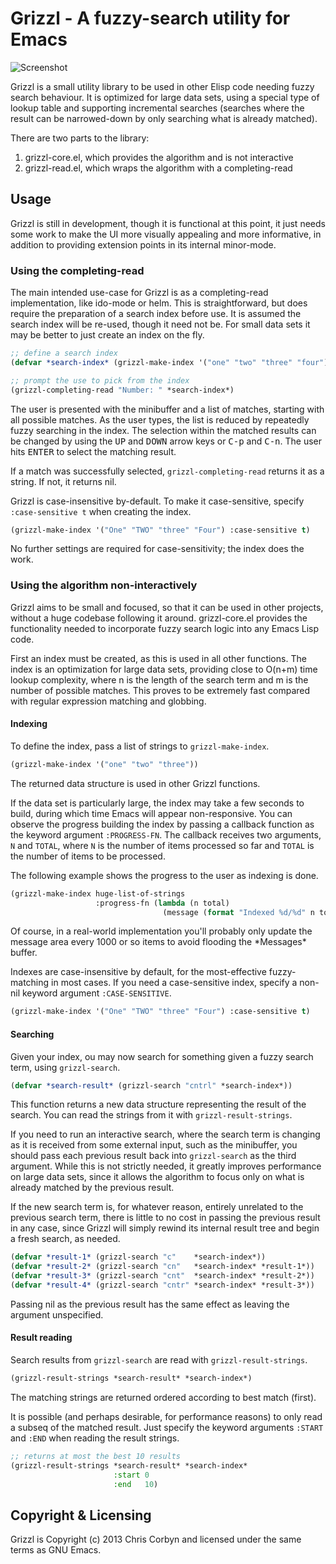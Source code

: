 # Grizzl - A fuzzy-search utility for Emacs

![Screenshot](http://i.imgur.com/n3EweV3.png)

Grizzl is a small utility library to be used in other Elisp code needing
fuzzy search behaviour. It is optimized for large data sets, using a
special type of lookup table and supporting incremental searches (searches
where the result can be narrowed-down by only searching what is already
matched).

There are two parts to the library:

  1. grizzl-core.el, which provides the algorithm and is not interactive
  2. grizzl-read.el, which wraps the algorithm with a completing-read

## Usage

Grizzl is still in development, though it is functional at this point, it
just needs some work to make the UI more visually appealing and more
informative, in addition to providing extension points in its internal
minor-mode.

### Using the completing-read

The main intended use-case for Grizzl is as a completing-read
implementation, like ido-mode or helm. This is straightforward, but does
require the preparation of a search index before use. It is assumed the
search index will be re-used, though it need not be. For small data sets
it may be better to just create an index on the fly.

``` lisp
;; define a search index
(defvar *search-index* (grizzl-make-index '("one" "two" "three" "four")))

;; prompt the use to pick from the index
(grizzl-completing-read "Number: " *search-index*)
```

The user is presented with the minibuffer and a list of matches,
starting with all possible matches. As the user types, the list is
reduced by repeatedly fuzzy searching in the index. The selection
within the matched results can be changed by using the <kbd>UP</kbd>
and <kbd>DOWN</kbd> arrow keys or <kbd>C-p</kbd> and
<kbd>C-n</kbd>. The user hits <kbd>ENTER</kbd> to select the matching
result.

If a match was successfully selected, `grizzl-completing-read` returns it
as a string. If not, it returns nil.

Grizzl is case-insensitive by-default. To make it case-sensitive, specify
`:case-sensitive t` when creating the index.

``` lisp
(grizzl-make-index '("One" "TWO" "three" "Four") :case-sensitive t)
```

No further settings are required for case-sensitivity; the index does the
work.

### Using the algorithm non-interactively

Grizzl aims to be small and focused, so that it can be used in other
projects, without a huge codebase following it around. grizzl-core.el
provides the functionality needed to incorporate fuzzy search logic into
any Emacs Lisp code.

First an index must be created, as this is used in all other functions. The
index is an optimization for large data sets, providing close to O(n+m) time
lookup complexity, where n is the length of the search term and m is the
number of possible matches. This proves to be extremely fast compared with
regular expression matching and globbing.

#### Indexing

To define the index, pass a list of strings to `grizzl-make-index`.

``` lisp
(grizzl-make-index '("one" "two" "three"))
```

The returned data structure is used in other Grizzl functions.

If the data set is particularly large, the index may take a few seconds to
build, during which time Emacs will appear non-responsive. You can observe
the progress building the index by passing a callback function as the
keyword argument `:PROGRESS-FN`. The callback receives two arguments,
`N` and `TOTAL`, where `N` is the number of items processed so far and
`TOTAL` is the number of items to be processed.

The following example shows the progress to the user as indexing is done.

``` lisp
(grizzl-make-index huge-list-of-strings
                   :progress-fn (lambda (n total)
                                  (message (format "Indexed %d/%d" n total))))
```

Of course, in a real-world implementation you'll probably only update the
message area every 1000 or so items to avoid flooding the \*Messages\*
buffer.

Indexes are case-insensitive by default, for the most-effective fuzzy-matching
in most cases. If you need a case-sensitive index, specify a non-nil keyword
argument `:CASE-SENSITIVE`.

``` lisp
(grizzl-make-index '("One" "TWO" "three" "Four") :case-sensitive t)
```

#### Searching

Given your index, ou may now search for something given a fuzzy search term,
using `grizzl-search`.

``` lisp
(defvar *search-result* (grizzl-search "cntrl" *search-index*))
```

This function returns a new data structure representing the result of the
search. You can read the strings from it with `grizzl-result-strings`.

If you need to run an interactive search, where the search term is changing
as it is received from some external input, such as the minibuffer, you
should pass each previous result back into `grizzl-search` as the third
argument. While this is not strictly needed, it greatly improves performance
on large data sets, since it allows the algorithm to focus only on what is
already matched by the previous result.

If the new search term is, for whatever reason, entirely unrelated to the
previous search term, there is little to no cost in passing the previous
result in any case, since Grizzl will simply rewind its internal result tree
and begin a fresh search, as needed.

``` lisp
(defvar *result-1* (grizzl-search "c"    *search-index*))
(defvar *result-2* (grizzl-search "cn"   *search-index* *result-1*))
(defvar *result-3* (grizzl-search "cnt"  *search-index* *result-2*))
(defvar *result-4* (grizzl-search "cntr" *search-index* *result-3*))
```

Passing nil as the previous result has the same effect as leaving the
argument unspecified.

#### Result reading

Search results from `grizzl-search` are read with `grizzl-result-strings`.

``` lisp
(grizzl-result-strings *search-result* *search-index*)
```

The matching strings are returned ordered according to best match (first).

It is possible (and perhaps desirable, for performance reasons) to only
read a subseq of the matched result. Just specify the keyword arguments
`:START` and `:END` when reading the result strings.

``` lisp
;; returns at most the best 10 results
(grizzl-result-strings *search-result* *search-index*
                       :start 0
                       :end   10)
```

## Copyright & Licensing

Grizzl is Copyright (c) 2013 Chris Corbyn and licensed under the same terms as
GNU Emacs.
